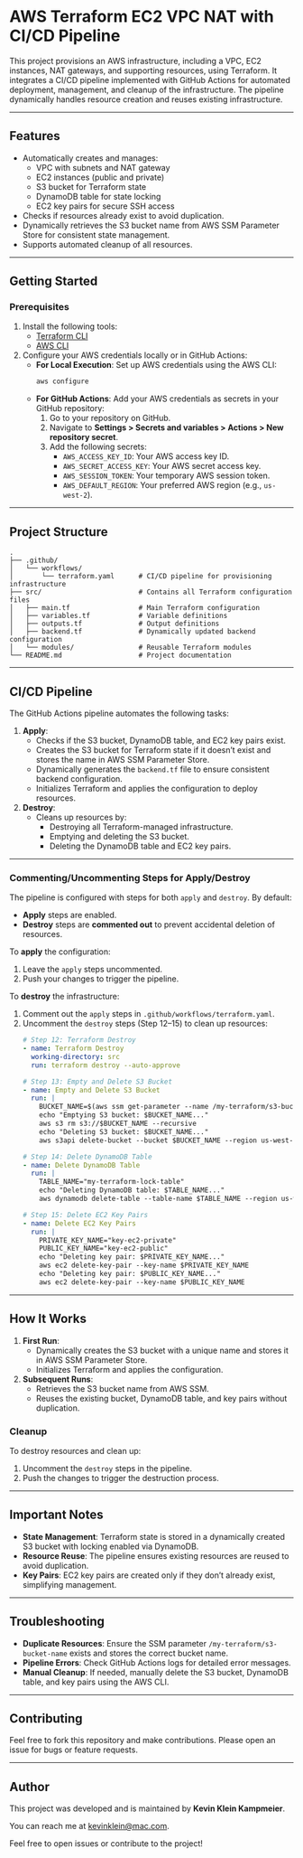 # AWS Terraform EC2 VPC NAT with CI/CD Pipeline

This project provisions an AWS infrastructure, including a VPC, EC2 instances, NAT gateways, and supporting resources, using Terraform. It integrates a CI/CD pipeline implemented with GitHub Actions for automated deployment, management, and cleanup of the infrastructure. The pipeline dynamically handles resource creation and reuses existing infrastructure.

---

## Features

- Automatically creates and manages:
  - VPC with subnets and NAT gateway
  - EC2 instances (public and private)
  - S3 bucket for Terraform state
  - DynamoDB table for state locking
  - EC2 key pairs for secure SSH access
- Checks if resources already exist to avoid duplication.
- Dynamically retrieves the S3 bucket name from AWS SSM Parameter Store for consistent state management.
- Supports automated cleanup of all resources.

---

## Getting Started

### Prerequisites

1. Install the following tools:
   - [Terraform CLI](https://www.terraform.io/downloads.html)
   - [AWS CLI](https://aws.amazon.com/cli/)
2. Configure your AWS credentials locally or in GitHub Actions:
   - **For Local Execution**:
     Set up AWS credentials using the AWS CLI:
     ```bash
     aws configure
     ```
   - **For GitHub Actions**:
     Add your AWS credentials as secrets in your GitHub repository:
     1. Go to your repository on GitHub.
     2. Navigate to **Settings > Secrets and variables > Actions > New repository secret**.
     3. Add the following secrets:
        - `AWS_ACCESS_KEY_ID`: Your AWS access key ID.
        - `AWS_SECRET_ACCESS_KEY`: Your AWS secret access key.
        - `AWS_SESSION_TOKEN`: Your temporary AWS session token.
        - `AWS_DEFAULT_REGION`: Your preferred AWS region (e.g., `us-west-2`).

---

## Project Structure

```plaintext
.
├── .github/
│   └── workflows/
│       └── terraform.yaml      # CI/CD pipeline for provisioning infrastructure
├── src/                        # Contains all Terraform configuration files
│   ├── main.tf                 # Main Terraform configuration
│   ├── variables.tf            # Variable definitions
│   ├── outputs.tf              # Output definitions
│   ├── backend.tf              # Dynamically updated backend configuration
│   └── modules/                # Reusable Terraform modules
└── README.md                   # Project documentation
```

---

## CI/CD Pipeline

The GitHub Actions pipeline automates the following tasks:

1. **Apply**:
   - Checks if the S3 bucket, DynamoDB table, and EC2 key pairs exist.
   - Creates the S3 bucket for Terraform state if it doesn’t exist and stores the name in AWS SSM Parameter Store.
   - Dynamically generates the `backend.tf` file to ensure consistent backend configuration.
   - Initializes Terraform and applies the configuration to deploy resources.
2. **Destroy**:
   - Cleans up resources by:
     - Destroying all Terraform-managed infrastructure.
     - Emptying and deleting the S3 bucket.
     - Deleting the DynamoDB table and EC2 key pairs.

---

### Commenting/Uncommenting Steps for Apply/Destroy

The pipeline is configured with steps for both `apply` and `destroy`. By default:
- **Apply** steps are enabled.
- **Destroy** steps are **commented out** to prevent accidental deletion of resources.

To **apply** the configuration:
1. Leave the `apply` steps uncommented.
2. Push your changes to trigger the pipeline.

To **destroy** the infrastructure:
1. Comment out the `apply` steps in `.github/workflows/terraform.yaml`.
2. Uncomment the `destroy` steps (Step 12–15) to clean up resources:
   ```yaml
   # Step 12: Terraform Destroy
   - name: Terraform Destroy
     working-directory: src
     run: terraform destroy --auto-approve

   # Step 13: Empty and Delete S3 Bucket
   - name: Empty and Delete S3 Bucket
     run: |
       BUCKET_NAME=$(aws ssm get-parameter --name /my-terraform/s3-bucket-name --query 'Parameter.Value' --output text)
       echo "Emptying S3 bucket: $BUCKET_NAME..."
       aws s3 rm s3://$BUCKET_NAME --recursive
       echo "Deleting S3 bucket: $BUCKET_NAME..."
       aws s3api delete-bucket --bucket $BUCKET_NAME --region us-west-2

   # Step 14: Delete DynamoDB Table
   - name: Delete DynamoDB Table
     run: |
       TABLE_NAME="my-terraform-lock-table"
       echo "Deleting DynamoDB table: $TABLE_NAME..."
       aws dynamodb delete-table --table-name $TABLE_NAME --region us-west-2

   # Step 15: Delete EC2 Key Pairs
   - name: Delete EC2 Key Pairs
     run: |
       PRIVATE_KEY_NAME="key-ec2-private"
       PUBLIC_KEY_NAME="key-ec2-public"
       echo "Deleting key pair: $PRIVATE_KEY_NAME..."
       aws ec2 delete-key-pair --key-name $PRIVATE_KEY_NAME
       echo "Deleting key pair: $PUBLIC_KEY_NAME..."
       aws ec2 delete-key-pair --key-name $PUBLIC_KEY_NAME
   ```

---

## How It Works

1. **First Run**:
   - Dynamically creates the S3 bucket with a unique name and stores it in AWS SSM Parameter Store.
   - Initializes Terraform and applies the configuration.
2. **Subsequent Runs**:
   - Retrieves the S3 bucket name from AWS SSM.
   - Reuses the existing bucket, DynamoDB table, and key pairs without duplication.

### Cleanup

To destroy resources and clean up:
1. Uncomment the `destroy` steps in the pipeline.
2. Push the changes to trigger the destruction process.

---

## Important Notes

- **State Management**: Terraform state is stored in a dynamically created S3 bucket with locking enabled via DynamoDB.
- **Resource Reuse**: The pipeline ensures existing resources are reused to avoid duplication.
- **Key Pairs**: EC2 key pairs are created only if they don’t already exist, simplifying management.

---

## Troubleshooting

- **Duplicate Resources**: Ensure the SSM parameter `/my-terraform/s3-bucket-name` exists and stores the correct bucket name.
- **Pipeline Errors**: Check GitHub Actions logs for detailed error messages.
- **Manual Cleanup**: If needed, manually delete the S3 bucket, DynamoDB table, and key pairs using the AWS CLI.

---

## Contributing

Feel free to fork this repository and make contributions. Please open an issue for bugs or feature requests.

---

## Author

This project was developed and is maintained by **Kevin Klein Kampmeier**.

You can reach me at [kevinklein@mac.com](mailto:kevinklein@mac.com).

Feel free to open issues or contribute to the project!